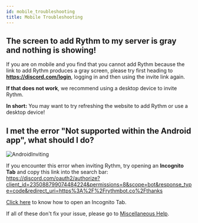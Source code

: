 ```yaml
---
id: mobile_troubleshooting
title: Mobile Troubleshooting
---
```


## The screen to add Rythm to my server is gray and nothing is showing!
If you are on mobile and you find that you cannot add Rythm because the link to add Rythm produces a gray screen, please try first heading to **https://discord.com/login**, logging in and then using the invite link again.

**If that does not work**, we recommend using a desktop device to invite Rythm.

**In short:** You may want to try refreshing the website to add Rythm or use a desktop device!

## I met the error "Not supported within the Android app", what should I do?
![AndroidInviting](/img/docs/mobile-troubleshooting/Android-inviting.png)

If you encounter this error when inviting Rythm, try opening an **Incognito Tab** and copy this link into the search bar:
https://discord.com/oauth2/authorize?client_id=235088799074484224&permissions=8&scope=bot&response_type=code&redirect_uri=https%3A%2F%2Frythmbot.co%2Fthanks

[Click here](https://support.google.com/chrome/answer/95464) to know how to open an Incognito Tab.

If all of these don't fix your issue, please go to [Miscellaneous Help](/misc_help).

